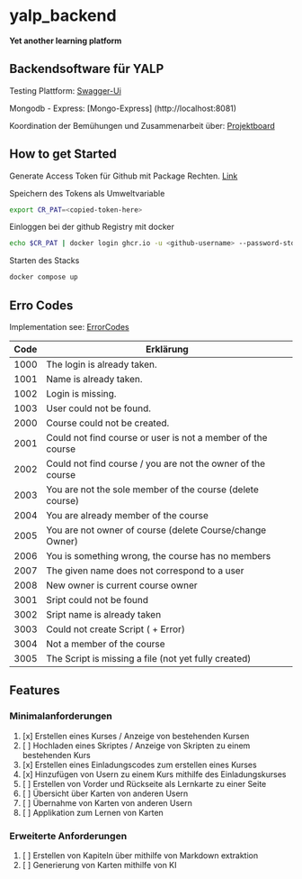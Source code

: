 # yalp_backend


**Yet another learning platform**

## Backendsoftware für YALP

Testing Plattform: [Swagger-Ui](http://localhost:3001/api/api-documentation/)

Mongodb - Express: [Mongo-Express] (http://localhost:8081)

Koordination der Bemühungen und Zusammenarbeit über: [Projektboard](https://github.com/users/svolume/projects/1/views/1)

## How to get Started

Generate Access Token für Github mit Package Rechten. [Link](https://github.com/settings/tokens/new?scopes=write:packages)

Speichern des Tokens als Umweltvariable

```bash
export CR_PAT=<copied-token-here>
```

Einloggen bei der github Registry mit docker

```bash
echo $CR_PAT | docker login ghcr.io -u <github-username> --password-stdin
```

Starten des Stacks

```bash
docker compose up
```

## Erro Codes

Implementation see: [ErrorCodes]('./src/services/errorCodes.js')

| Code | Erklärung                                                   |
| ---- | ----------------------------------------------------------- |
| 1000 | The login is already taken.                                 |
| 1001 | Name is already taken.                                      |
| 1002 | Login is missing.                                           |
| 1003 | User could not be found.                                    |
| 2000 | Course could not be created.                                |
| 2001 | Could not find course or user is not a member of the course |
| 2002 | Could not find course / you are not the owner of the course |
| 2003 | You are not the sole member of the course (delete course)   |
| 2004 | You are already member of the course                        |
| 2005 | You are not owner of course (delete Course/change Owner)    |
| 2006 | You is something wrong, the course has no members           |
| 2007 | The given name does not correspond to a user                |
| 2008 | New owner is current course owner                           |
| 3001 | Sript could not be found                                    |
| 3002 | Sript name is already taken                                 |
| 3003 | Could not create Script ( + Error)                          |
| 3004 | Not a member of the course                                  |
| 3005 | The Script is missing a file (not yet fully created)        |

## Features

### Minimalanforderungen

1. [x] Erstellen eines Kurses / Anzeige von bestehenden Kursen
2. [ ] Hochladen eines Skriptes / Anzeige von Skripten zu einem bestehenden Kurs
3. [x] Erstellen eines Einladungscodes zum erstellen eines Kurses
4. [x] Hinzufügen von Usern zu einem Kurs mithilfe des Einladungskurses
5. [ ] Erstellen von Vorder und Rückseite als Lernkarte zu einer Seite
6. [ ] Übersicht über Karten von anderen Usern
7. [ ] Übernahme von Karten von anderen Usern
8. [ ] Applikation zum Lernen von Karten

### Erweiterte Anforderungen

1. [ ] Erstellen von Kapiteln über mithilfe von Markdown extraktion
2. [ ] Generierung von Karten mithilfe von KI
